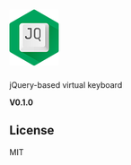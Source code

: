 ![jqKeyboard](misc/logo.png)
============================

jQuery-based virtual keyboard

**V0.1.0**

## License

MIT